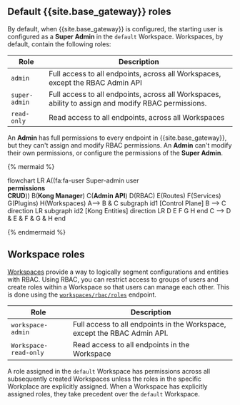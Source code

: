 ## Default {{site.base_gateway}}  roles

By default, when {{site.base_gateway}} is configured, the starting user is configured as a **Super Admin** in the `default` Workspace. Workspaces, by default, contain the following roles: 

| Role      | Description |
| ----------- | ----------- |
| `admin` | Full access to all endpoints, across all Workspaces, except the RBAC Admin API  |
| `super-admin`   | Full access to all endpoints, across all Workspaces, ability to assign and modify RBAC permissions.     |
|`read-only`| Read access to all endpoints, across all Workspaces|

An **Admin** has full permissions to every endpoint in {{site.base_gateway}}, but they can't assign and modify RBAC permissions. An **Admin** can't modify their own permissions, or configure the permissions of the **Super Admin**.   

{% mermaid %}

flowchart LR
    A((fa:fa-user Super-admin user<br><b>permissions<br>CRUD</b>))
    B(<b>Kong Manager</b>)
    C(<b>Admin API</b>)
    D(RBAC)
    E(Routes)
    F(Services)
    G(Plugins)
    H(Workspaces)
    A--> B & C
    subgraph id1 [Control Plane]
        B --> C
    direction LR
        subgraph id2 [Kong Entities]
        direction LR
        D
        E
        F
        G
        H
        end
    C --> D & E & F & G & H
    end

{% endmermaid %}
## Workspace roles

[Workspaces](/gateway/entities/workspace/) provide a way to logically segment configurations and entities with RBAC. Using RBAC, you can restrict access to groups of users and create roles within a Workspace so that users can manage each other. This is done using the [`workspaces/rbac/roles`](/api/gateway/admin-ee/3.9/#/operations/post-rbac-roles-workspace) endpoint.  

| Role      | Description |
| ----------- | ----------- |
|`workspace-admin` | Full access to all endpoints in the Workspace, except the RBAC Admin API.| 
|`Workspace-read-only` | Read access to all endpoints in the Workspace | 

A role assigned in the `default` Workspace has permissions across all subsequently created Workspaces unless the roles in the specific Workplace are explicitly assigned. When a Workspace has explicitly assigned roles, they take precedent over the `default` Workspace. 
